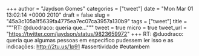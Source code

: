 
+++
author = "Jaydson Gomes"
categories = ["tweet"]
date = "Mon Mar 01 13:02:14 +0000 2010"
draft = false
slug = "45a3c105a1f5639fa4775ea7ec07ca3957a130b9"
tags = ["tweet"]
title = """RT: @duodraco: queria que..."""
tweet = true
micro = true
tweet_url = "https://twitter.com/jaydson/status/9823659972"
+++
RT: @duodraco: queria que algumas pessoas em específico pudessem ler isso e as indicações: http://2tu.us/1p91 #assertividade #eutambem

